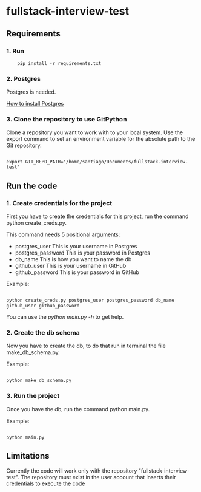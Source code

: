 # fullstack-interview-test

## Requirements

### 1. Run

```
    pip install -r requirements.txt
```

### 2. Postgres

Postgres is needed.

[How to install Postgres](https://www.digitalocean.com/community/tutorials/como-instalar-y-utilizar-postgresql-en-ubuntu-18-04-es)

### 3. Clone the repository to use GitPython

Clone a repository you want to work with to your local system.
Use the export command to set an environment variable for the absolute path to the Git repository.

```

export GIT_REPO_PATH='/home/santiago/Documents/fullstack-interview-test'

```

## Run the code

### 1. Create credentials for the project

First you have to create the credentials for this project, run the command python create_creds.py.

This command needs 5 positional arguments:

- postgres_user This is your username in Postgres
- postgres_password This is your password in Postgres
- db_name This is how you want to name the db
- github_user This is your username in GitHub
- github_password This is your password in GitHub

Example:

```

python create_creds.py postgres_user postgres_password db_name github_user github_password

```

You can use the _python main.py -h_ to get help.

### 2. Create the db schema

Now you have to create the db, to do that run in terminal the file make_db_schema.py.

Example:

```

python make_db_schema.py

```

### 3. Run the project

Once you have the db, run the command python main.py.


Example:

```

python main.py
```

## Limitations
Currently the code will work only with the repository "fullstack-interview-test". 
The repository must exist in the user account that inserts their credentials to execute the code

